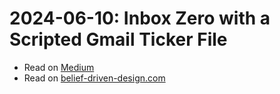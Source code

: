 # 2024-06-10: Inbox Zero with a Scripted Gmail Ticker File

* Read on [Medium](https://medium.com/@benweidig/inbox-zero-with-a-scripted-gmail-ticker-file-a6e109c87898)
* Read on [belief-driven-design.com](https://belief-driven-design.com/gmail-tickler-2b42a/)

